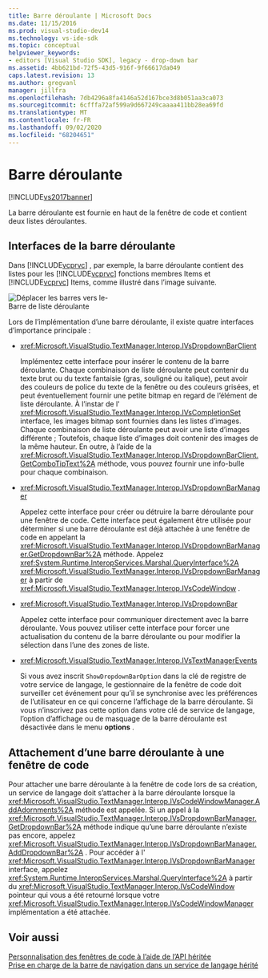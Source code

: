 ```yaml
---
title: Barre déroulante | Microsoft Docs
ms.date: 11/15/2016
ms.prod: visual-studio-dev14
ms.technology: vs-ide-sdk
ms.topic: conceptual
helpviewer_keywords:
- editors [Visual Studio SDK], legacy - drop-down bar
ms.assetid: 4bb621bd-72f5-43d5-916f-9f66617da049
caps.latest.revision: 13
ms.author: gregvanl
manager: jillfra
ms.openlocfilehash: 7db4296a8fa4146a52d167bce3d8b051aa3ca073
ms.sourcegitcommit: 6cfffa72af599a9d667249caaaa411bb28ea69fd
ms.translationtype: MT
ms.contentlocale: fr-FR
ms.lasthandoff: 09/02/2020
ms.locfileid: "68204651"
---
```

# <a name="drop-down-bar"></a>Barre déroulante
[!INCLUDE[vs2017banner](../includes/vs2017banner.md)]

La barre déroulante est fournie en haut de la fenêtre de code et contient deux listes déroulantes.  
  
## <a name="drop-down-bar-interfaces"></a>Interfaces de la barre déroulante  
 Dans [!INCLUDE[vcprvc](../includes/vcprvc-md.md)] , par exemple, la barre déroulante contient des listes pour les [!INCLUDE[vcprvc](../includes/vcprvc-md.md)] fonctions membres Items et [!INCLUDE[vcprvc](../includes/vcprvc-md.md)] Items, comme illustré dans l’image suivante.  
  
 ![Déplacer les barres vers le&#45;](../extensibility/media/vsdropdown-bar.gif "vsDropdown_bar")  
Barre de liste déroulante  
  
 Lors de l’implémentation d’une barre déroulante, il existe quatre interfaces d’importance principale :  
  
- <xref:Microsoft.VisualStudio.TextManager.Interop.IVsDropdownBarClient>  
  
     Implémentez cette interface pour insérer le contenu de la barre déroulante. Chaque combinaison de liste déroulante peut contenir du texte brut ou du texte fantaisie (gras, souligné ou italique), peut avoir des couleurs de police du texte de la fenêtre ou des couleurs grisées, et peut éventuellement fournir une petite bitmap en regard de l’élément de liste déroulante. À l’instar de l' <xref:Microsoft.VisualStudio.TextManager.Interop.IVsCompletionSet> interface, les images bitmap sont fournies dans les listes d’images. Chaque combinaison de liste déroulante peut avoir une liste d’images différente ; Toutefois, chaque liste d’images doit contenir des images de la même hauteur. En outre, à l’aide de la <xref:Microsoft.VisualStudio.TextManager.Interop.IVsDropdownBarClient.GetComboTipText%2A> méthode, vous pouvez fournir une info-bulle pour chaque combinaison.  
  
- <xref:Microsoft.VisualStudio.TextManager.Interop.IVsDropdownBarManager>  
  
     Appelez cette interface pour créer ou détruire la barre déroulante pour une fenêtre de code. Cette interface peut également être utilisée pour déterminer si une barre déroulante est déjà attachée à une fenêtre de code en appelant la <xref:Microsoft.VisualStudio.TextManager.Interop.IVsDropdownBarManager.GetDropdownBar%2A> méthode. Appelez <xref:System.Runtime.InteropServices.Marshal.QueryInterface%2A> <xref:Microsoft.VisualStudio.TextManager.Interop.IVsDropdownBarManager> à partir de <xref:Microsoft.VisualStudio.TextManager.Interop.IVsCodeWindow> .  
  
- <xref:Microsoft.VisualStudio.TextManager.Interop.IVsDropdownBar>  
  
     Appelez cette interface pour communiquer directement avec la barre déroulante. Vous pouvez utiliser cette interface pour forcer une actualisation du contenu de la barre déroulante ou pour modifier la sélection dans l’une des zones de liste.  
  
- <xref:Microsoft.VisualStudio.TextManager.Interop.IVsTextManagerEvents>  
  
     Si vous avez inscrit `ShowDropdownBarOption` dans la clé de registre de votre service de langage, le gestionnaire de la fenêtre de code doit surveiller cet événement pour qu’il se synchronise avec les préférences de l’utilisateur en ce qui concerne l’affichage de la barre déroulante. Si vous n’inscrivez pas cette option dans votre clé de service de langage, l’option d’affichage ou de masquage de la barre déroulante est désactivée dans le menu **options** .  
  
## <a name="attaching-a-drop-down-bar-to-a-code-window"></a>Attachement d’une barre déroulante à une fenêtre de code  
 Pour attacher une barre déroulante à la fenêtre de code lors de sa création, un service de langage doit s’attacher à la barre déroulante lorsque la <xref:Microsoft.VisualStudio.TextManager.Interop.IVsCodeWindowManager.AddAdornments%2A> méthode est appelée. Si un appel à la <xref:Microsoft.VisualStudio.TextManager.Interop.IVsDropdownBarManager.GetDropdownBar%2A> méthode indique qu’une barre déroulante n’existe pas encore, appelez <xref:Microsoft.VisualStudio.TextManager.Interop.IVsDropdownBarManager.AddDropdownBar%2A> . Pour accéder à l' <xref:Microsoft.VisualStudio.TextManager.Interop.IVsDropdownBarManager> interface, appelez <xref:System.Runtime.InteropServices.Marshal.QueryInterface%2A> à partir du <xref:Microsoft.VisualStudio.TextManager.Interop.IVsCodeWindow> pointeur qui vous a été retourné lorsque votre <xref:Microsoft.VisualStudio.TextManager.Interop.IVsCodeWindowManager> implémentation a été attachée.  
  
## <a name="see-also"></a>Voir aussi  
 [Personnalisation des fenêtres de code à l’aide de l’API héritée](../extensibility/customizing-code-windows-by-using-the-legacy-api.md)   
 [Prise en charge de la barre de navigation dans un service de langage hérité](../extensibility/internals/support-for-the-navigation-bar-in-a-legacy-language-service.md)
